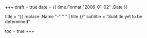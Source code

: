 +++
draft = true
date  = {{ time.Format "2006-01-02" .Date }}

title    = "{{ replace .Name "-" " " | title }}"
subtitle = "Subtitle yet to be determined"

toc = true
+++
